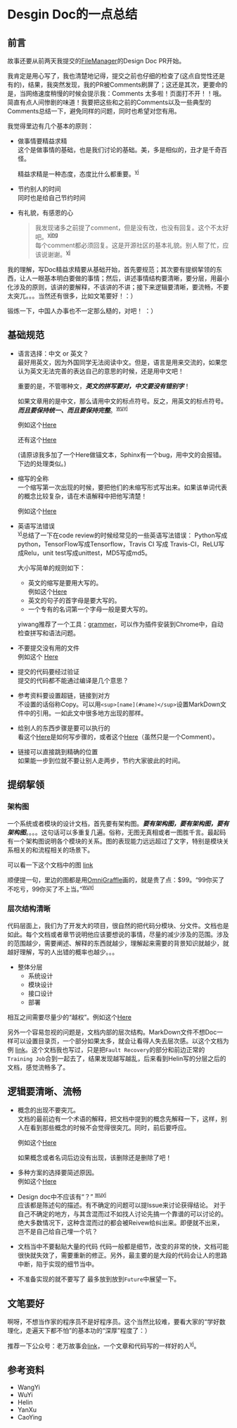 # Desgin Doc的一点总结
## 前言
故事还要从前两天我提交的[FileManager](https://github.com/PaddlePaddle/Paddle/pull/2013)的Design Doc PR开始。

我肯定是用心写了，我也清楚地记得，提交之前也仔细的检查了(这点自觉性还是有的)，结果，我突然发现，我的PR被Comments刷屏了；这还是其次，更要命的是，当网络速度稍慢的时候会提示我：Comments 太多啦！页面打不开！！哦。简直有点人间惨剧的味道！我要把这些和之前的Comments以及一些典型的Comments总结一下，避免同样的问题，同时也希望对您有用。

我觉得里边有几个基本的原则：
  
- 做事情要精益求精  
  这个是做事情的基础，也是我们讨论的基础。美，多是相似的，丑才是千奇百怪。
  
  精益求精是一种态度，态度比什么都重要。<sup>[yi](#yi)</sup>
- 节约别人的时间  
  同时也是给自己节约时间
  
- 有礼貌，有感恩的心
  > 我发现诸多之前提了comment，但是没有改，也没有回复。这个不太好吧。<sup>[ying](#ying)</sup>   
  > 每个comment都必须回复。这是开源社区的基本礼貌。别人帮了忙，应该说谢谢。<sup>[yi](#yi)</sup>

我的理解，写Doc精益求精要从基础开始，首先要规范；其次要有提纲挈领的东西，让人一眼基本明白要做的事情；然后，讲述事情结构要清晰，要分层，用最小化涉及的原则，该讲的要解释，不该讲的不讲；接下来逻辑要清晰，要流畅，不要太突兀。。。当然还有很多，比如文笔要好！：）

锻炼一下，中国人办事也不一定那么糙的，对吧！ ：）

## 基础规范

- 语言选择：中文 or 英文？  
  最好用英文，因为外国同学无法阅读中文。但是，语言是用来交流的，如果您认为英文无法完善的表达自己的意思的时候，还是用中文吧！
  
  重要的是，不管哪种文，***英文的拼写要对，中文要没有错别字***！
  
  如果文章用的是中文，那么请用中文的标点符号。反之，用英文的标点符号。***而且要保持统一、而且要保持完整***。<sup>[wuyi](#wuyi)</sup>
  
  例如这个[Here](https://github.com/PaddlePaddle/Paddle/pull/2013#discussion_r114951817)
  
  还有这个[Here](https://github.com/PaddlePaddle/Paddle/pull/2013#discussion_r115093563)
  
  (请原谅我多加了一个Here做锚文本，Sphinx有一个bug，用中文的会报错。下边的处理类似。)

- 缩写的全称   
  一个缩写第一次出现的时候，要把他们的未缩写形式写出来。如果该单词代表的概念比较复杂，请在术语解释中把他写清楚！
  
  例如这个[Here](https://github.com/PaddlePaddle/Paddle/pull/2013#discussion_r115093329)  
  
- 英语写法错误   
  <sup>[yi](#yi)</sup>总结了一下在code review的时候经常见的一些英语写法错误： Python写成python，TensorFlow写成Tensorflow，Travis CI 写成 Travis-CI，ReLU写成Relu，unit test写成unittest，MD5写成md5。

  大小写简单的规则如下：  
  - 英文的缩写是要用大写的。  
    例如这个[Here](https://github.com/PaddlePaddle/Paddle/pull/2013#discussion_r115091985)
  - 英文的句子的首字母是要大写的。
  - 一个专有的名词第一个字母一般是要大写的。
 
  yiwang推荐了一个工具：[grammer](https://www.grammarly.com/)，可以作为插件安装到Chrome中，自动检查拼写和语法问题。
  
- 不要提交没有用的文件  
  例如这个 [Here](https://github.com/PaddlePaddle/Paddle/pull/1964#discussion_r114414822)
  
- 提交的代码要经过验证  
  提交的代码都不能通过编译是几个意思？
  
- 参考资料要设置超链，链接到对方  
  不设置的话俗称Copy。可以用`<sup>[name](#name)</sup>`设置MarkDown文件中的引用。一如此文中很多地方出现的那样。
  
- 给别人的东西步骤是要可以执行的  
  看这个[Here](https://github.com/wangkuiyi/ipynb)是如何写步骤的，或者这个[Here](https://github.com/PaddlePaddle/Paddle/pull/1602#issuecomment-285964510)（虽然只是一个Comment）。
  
- 链接可以直接跳到精确的位置  
  如果能一步到位就不要让别人走两步，节约大家彼此的时间。

## 提纲挈领
### 架构图
一个系统或者模块的设计文档，首先要有架构图。***要有架构图，要有架构图，要有架构图***。。。。这句话可以多重复几遍。俗称，无图无真相或者一图胜千言。最起码有一个架构图说明各个模块的关系。图的表现能力远远超过了文字，特别是模块关系相关的和流程相关的场景下。

可以看一下这个文档中的图 [link](https://github.com/PaddlePaddle/Paddle/tree/develop/doc/design/cluster_train)

顺便提一句，里边的图都是用[OmniGraffle](https://www.omnigroup.com/omnigraffle)画的，就是贵了点：$99。“99你买了不吃亏，99你买了不上当。”<sup>[wuyi](#wuyi)</sup>

### 层次结构清晰
代码层面上，我们为了开发大的项目，很自然的把代码分模块、分文件。文档也是如此。每个文档或者章节说明他应该要想说的事情，尽量的减少涉及的范围。涉及的范围越少，需要阐述、解释的东西就越少，理解起来需要的背景知识就越少，就越好理解，写的人出错的概率也越少。。。

- 整体分层
  - 系统设计
  - 模块设计
  - 接口设计
  - 部署
  
相互之间需要尽量少的“越权”。例如这个[Here](https://github.com/PaddlePaddle/Paddle/pull/2013#discussion_r115147388)

另外一个容易忽视的问题是，文档内部的层次结构。MarkDown文件不想Doc一样可以设置目录页，一个部分如果太多，就会让看得人失去层次感。以这个文档为例 [link](https://github.com/PaddlePaddle/Paddle/tree/develop/doc/design/cluster_train)。这个文档我也写过，只是把`Fault Recovery`的部分和前边正常的`Training Job`合到一起去了，结果发现越写越乱，后来看到Helin写的分层之后的文档，感觉流畅多了。

## 逻辑要清晰、流畅
- 概念的出现不要突兀。  
  文档的最前边有一个术语的解释，把文档中提到的概念先解释一下，这样，别人在看到那些概念的时候不会觉得很突兀。同时，前后要呼应。  
  
  例如这个[Here](https://github.com/PaddlePaddle/Paddle/pull/2013#discussion_r114952115)
  
  如果概念或者名词后边没有出现，该删除还是删除了吧！
  
- 多种方案的选择要简述原因。  
  例如这个[Here](https://github.com/PaddlePaddle/Paddle/pull/2013#discussion_r115147115)
  
- Design doc中不应该有“？” <sup>[wuyi](#wuyi)</sup>   
  应该都是陈述句的描述。有不确定的问题可以提Issue来讨论获得结论。
  对于自己不确定的地方，与其含混而过不如找人讨论先搞一个靠谱的可以讨论的。绝大多数情况下，这种含混而过的都会被Reivew给纠出来。即便就不出来，岂不是自己给自己埋一个坑？
  
- 文档当中不要黏贴大量的代码
  代码一般都是细节，改变的非常的快，文档可能很快就失效了，需要重新的修正。另外，最主要的是大段的代码会让人的思路中断，陷于实现的细节当中。
  
- 不准备实现的就不要写了
  最多放到放到`Future`中展望一下。

## 文笔要好
啊呀，不想当作家的程序员不是好程序员。这个当然比较难，要看大家的“学好数理化，走遍天下都不怕”的基本功的“深厚”程度了：）

推荐一下公众号：老万故事会[link](https://freewechat.com/profile/MzI1MDQ3NTAxOQ==)，一个文章和代码写的一样好的人<sup>[yi](#yi)</sup>。

## 参考资料
- <a name=yi>WangYi</a>
- <a name=WuYi>WuYi</a>
- <a name=Helin>Helin</a>
- <a name=YanXu>YanXu</a>
- <a name=CaoYing>CaoYing</a>
